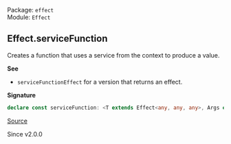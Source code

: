 Package: `effect`<br />
Module: `Effect`<br />

## Effect.serviceFunction

Creates a function that uses a service from the context to produce a value.

**See**

- `serviceFunctionEffect` for a version that returns an effect.

**Signature**

```ts
declare const serviceFunction: <T extends Effect<any, any, any>, Args extends Array<any>, A>(getService: T, f: (_: Effect.Success<T>) => (...args: Args) => A) => (...args: Args) => Effect<A, Effect.Error<T>, Effect.Context<T>>
```

[Source](https://github.com/Effect-TS/effect/tree/main/packages/effect/src/Effect.ts#L7511)

Since v2.0.0